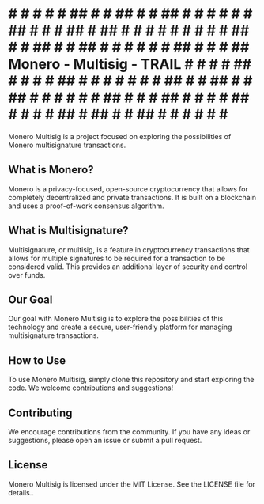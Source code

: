  # # # # # # ##  # # ## # #  ## # #  # #  # # ## #  # # ## #  ## # # # # # # # # # ##  # # ## # #  ## # #  # #  # # ## #  # # ##      Monero  -  Multisig  - TRAIL   # # #  # ## # # #  # ## #  # # # # # # ##  # # ## # #  ## # #  # #  # # ## #  # # ## # #  # # ##  # # # # ## # ## #   # ## # # # # # # #
 
Monero Multisig is a project focused on exploring the possibilities of Monero multisignature transactions.

## What is Monero?
Monero is a privacy-focused, open-source cryptocurrency that allows for completely decentralized and private transactions. It is built on a blockchain and uses a proof-of-work consensus algorithm.

## What is Multisignature?
Multisignature, or multisig, is a feature in cryptocurrency transactions that allows for multiple signatures to be required for a transaction to be considered valid. This provides an additional layer of security and control over funds.

## Our Goal
Our goal with Monero Multisig is to explore the possibilities of this technology and create a secure, user-friendly platform for managing multisignature transactions.

## How to Use
To use Monero Multisig, simply clone this repository and start exploring the code. We welcome contributions and suggestions!

## Contributing
We encourage contributions from the community. If you have any ideas or suggestions, please open an issue or submit a pull request.

## License
Monero Multisig is licensed under the MIT License. See the LICENSE file for details..
